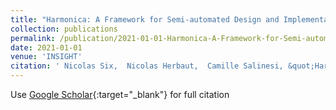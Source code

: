 ```yaml
---
title: "Harmonica: A Framework for Semi-automated Design and Implementation of Blockchain Applications"
collection: publications
permalink: /publication/2021-01-01-Harmonica-A-Framework-for-Semi-automated-Design-and-Implementation-of-Blockchain-Applications
date: 2021-01-01
venue: 'INSIGHT'
citation: ' Nicolas Six,  Nicolas Herbaut,  Camille Salinesi, &quot;Harmonica: A Framework for Semi-automated Design and Implementation of Blockchain Applications.&quot; INSIGHT, 2021.'
---
```

Use [Google Scholar](https://scholar.google.com/scholar?q=Harmonica:+A+Framework+for+Semi+automated+Design+and+Implementation+of+Blockchain+Applications){:target="_blank"} for full citation